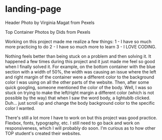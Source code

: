 # landing-page

Header Photo by Virginia Magat from Pexels

Top Container Photos by Dids from Pexels

Working on this project made me realize a few things:
1 - I have so much more practicing to do
2 - I have so much more to learn
3 - I LOVE CODING.

Nothing feels better than being stuck on a problem and then solving it. It happened a few times during this project and it just made me feel so good
when I finally solved it. For example, on the bottom container with the blue section with a width of 50%, the width was causing an issue where the left and right margin of the container were a different color to the background color I was using on all the other parts of the website. Then, after some quick googling, someone mentioned the color of the body. Well, I was so stuck on trying to make the left/right margin a different color (which is not possible by the way) that when I saw the word body, a lightublb clicked. Duh... just scroll up and change the body background color to the specific color I wanted.

There's still a lot more I have to work on but this project was good practice. Flexbox, fonts, typography, etc. I still need to go back and work on responsiveness, which I will probably do soon. I'm curious as to how other TOP student's created their websites.
